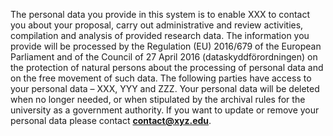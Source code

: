 The personal data you provide in this system is to enable XXX
to contact you about your proposal, carry out administrative and
review activities, compilation and analysis of provided research
data. The information you provide will be processed by the Regulation
(EU) 2016/679 of the European Parliament and of the Council of 27
April 2016 (dataskyddförordningen) on the protection of natural
persons about the processing of personal data and on the free movement
of such data. The following parties have access to your personal data
– XXX, YYY and ZZZ. Your personal data will be deleted
when no longer needed, or when stipulated by the archival rules for
the university as a government authority. If you want to update or
remove your personal data please contact **contact@xyz.edu**.
